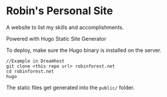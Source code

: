 # Robin's Personal Site

A website to list my skills and accomplishments.

Powered with Hugo Static Site Generator

To deploy, make sure the Hugo binary is installed on the server.

    //Example in Dreamhost
    git clone <this repo url> robinforest.net
    cd robinforest.net
    hugo

The static files get generated into the `public/` folder.
